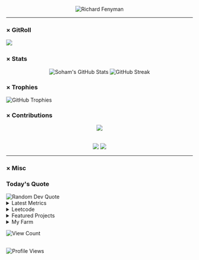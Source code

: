 <!-- ![GitHub WidgetBox](https://github-widgetbox.vercel.app/api/profile?username=Soham-Metha&data=followers,repositories,stars,commits&theme=dark) -->

<p align="center">
  <img src="https://pbs.twimg.com/media/DeC-SV5W4AEDegt.png" alt="Richard Fenyman" />
</p>

---

### × GitRoll

  <a href="https://gitroll.io/profile/uOyL8BOc2tJfKWMdbn4otrjF3ir82" target="_blank">
    <img src="https://gitroll.io/api/badges/profiles/v1/uOyL8BOc2tJfKWMdbn4otrjF3ir82?theme=tokyoNight" width="69%" />
  </a>

### × Stats

<p align="center">
<!--img height="100%" src="https://github-profile-summary-cards.vercel.app/api/cards/profile-details?username=Soham-Metha&theme=radical"!-->
  
<img width="49%" src="https://github-readme-stats-eight-theta.vercel.app/api?username=Soham-Metha&show_icons=true&include_all_commits=true&count_private=true&theme=tokyonight&hide_border=true" alt="Soham's GitHub Stats" />
<img width="49%" src="https://streak-stats.demolab.com?user=Soham-Metha&theme=tokyonight&mode=weekly&hide_border=true" alt="GitHub Streak" /><br>

### × Trophies

<img width="100%" src="https://github-profile-trophy.vercel.app/?username=Soham-Metha&column=8&row=1&theme=discord&no-frame=true&no-bg=true&margin-w=4&title=-Experience" alt="GitHub Trophies" /><br>
</p>

### × Contributions

<div align="center">
    <img src="https://github-readme-activity-graph.vercel.app/graph?username=Soham-Metha&theme=tokyo-night&hide_border=true" >
</div>
<br>
<p align="center">
<img width="49%" src="https://github-profile-summary-cards.vercel.app/api/cards/productive-time?username=Soham-Metha&theme=tokyonight&utcOffset=5.50">
<img width="49%" src="https://github-profile-summary-cards.vercel.app/api/cards/most-commit-language?username=Soham-Metha&theme=tokyonight">

<!--img height="24%" src="https://github-contributor-stats.vercel.app/api?username=Soham-Metha&limit=5&theme=radical&combine_all_yearly_contributions=true"!-->
</p>

---

### × Misc

### Today's Quote

<img src="https://quotes-github-readme.vercel.app/api?type=horizontal&theme=radical" alt="Random Dev Quote" />

<details>
  <summary>Latest Metrics</summary>
<img src="./github-metrics.svg" alt="GitHub Metrics" />
</details>


<details>
  <summary>Leetcode</summary>
<img src="https://leetcard.jacoblin.cool/Soham-Metha?theme=catppuccinMocha&font=Basic&ext=heatmap" width="43%" /> 
  <details>
    <summary>Badges</summary>
    <p align="center">
    <img src="https://assets.leetcode.com/static_assets/marketing/365_new.gif" width="60" />
    <img src="https://assets.leetcode.com/static_assets/marketing/2024-200.gif" width="60" />
    <img src="https://assets.leetcode.com/static_assets/marketing/2024-100.gif" width="60" />
    <img src="https://assets.leetcode.com/static_assets/marketing/2024-50.gif" width="60" />
    <img src="https://assets.leetcode.com/static_assets/marketing/2023-50.gif" width="60" />
    <img src="https://assets.leetcode.com/static_assets/marketing/2024.gif" width="60" /><br>
    <img src="https://leetcode.com/static/images/badges/2024/gif/2024-01.gif" width="60"/>
    <img src="https://leetcode.com/static/images/badges/2024/gif/2024-02.gif" width="60"/>
    <img src="https://leetcode.com/static/images/badges/2024/gif/2024-03.gif" width="60"/>
    <img src="https://leetcode.com/static/images/badges/2024/gif/2024-04.gif" width="60"/>
    <img src="https://leetcode.com/static/images/badges/2024/gif/2024-05.gif" width="60"/>
    <img src="https://leetcode.com/static/images/badges/2024/gif/2024-06.gif" width="60"/>
    <img src="https://leetcode.com/static/images/badges/2024/gif/2024-07.gif" width="60"/>
    <img src="https://leetcode.com/static/images/badges/2024/gif/2024-08.gif" width="60"/>
    <img src="https://leetcode.com/static/images/badges/2024/gif/2024-09.gif" width="60"/>
    <img src="https://leetcode.com/static/images/badges/2024/gif/2024-10.gif" width="60"/>
    <img src="https://leetcode.com/static/images/badges/2024/gif/2024-11.gif" width="60"/>
    <img src="https://leetcode.com/static/images/badges/2024/gif/2024-12.gif" width="60"/>
  </p>
  </details>
</details>

<details>
  <summary>Featured Projects</summary>
  <a href="https://github.com/Soham-Metha/virex"><img src="https://github-readme-stats.vercel.app/api/pin/?username=Soham-Metha&repo=virex&theme=tokyonight&show_owner=true&hide_border=true" width="400"/> </a>
<!-- <img src="https://repobeats.axiom.co/api/embed/f97cd2b4327090163e02c14473729db0cc3051c6.svg" alt="Repobeats analytics image" /> -->
</details>

<details>
  <summary>My Farm</summary>
<a href="https://www.gitanimals.org/en_US?utm_medium=image&utm_source=Soham-Metha&utm_content=farm">
<img
  src="https://render.gitanimals.org/farms/Soham-Metha"
  width="600"
  height="300"
/>
</a>
</details>

![View Count](https://hit.yhype.me/github/profile?account_id=136834568)

<br>
<img src="https://komarev.com/ghpvc/?username=Soham-Metha&abbreviated=true&style=for-the-badge" alt="Profile Views" />
